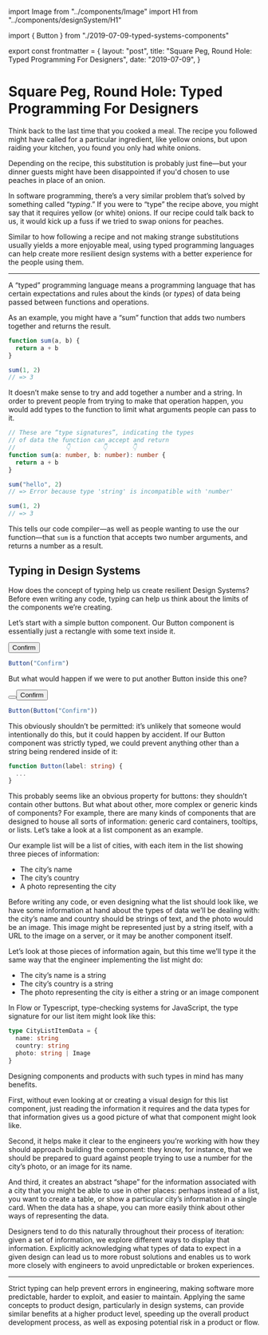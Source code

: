 import Image from "../components/Image"
import H1 from "../components/designSystem/H1"

import { Button } from "./2019-07-09-typed-systems-components"

export const frontmatter = {
  layout: "post",
  title: "Square Peg, Round Hole: Typed Programming For Designers",
  date: "2019-07-09",
}

<H1 weight={400} width={80}>
  Square Peg, Round Hole: Typed Programming For Designers
</H1>

Think back to the last time that you cooked a meal. The recipe you followed
might have called for a particular ingredient, like yellow onions, but upon
raiding your kitchen, you found you only had white onions.

Depending on the recipe, this substitution is probably just fine—but your
dinner guests might have been disappointed if you'd chosen to use peaches in
place of an onion.

In software programming, there’s a very similar problem that’s solved by
something called “_typing_.” If you were to “type” the recipe above, you might
say that it requires yellow (or white) onions. If our recipe could talk back to
us, it would kick up a fuss if we tried to swap onions for peaches.

Similar to how following a recipe and not making strange substitutions usually
yields a more enjoyable meal, using typed programming languages can help create
more resilient design systems with a better experience for the people using them.

---

A “typed” programming language means a programming language that has certain
expectations and rules about the kinds (or _types_) of data being passed between
functions and operations.

As an example, you might have a “sum” function that adds two numbers together
and returns the result.

```js
function sum(a, b) {
  return a + b
}

sum(1, 2)
// => 3
```

It doesn’t make sense to try and add together a number and a string. In order
to prevent people from trying to make that operation happen, you would add
types to the function to limit what arguments people can pass to it.

```typescript
// These are “type signatures”, indicating the types
// of data the function can accept and return
//              👇         👇       👇
function sum(a: number, b: number): number {
  return a + b
}

sum("hello", 2)
// => Error because type 'string' is incompatible with 'number'

sum(1, 2)
// => 3
```

This tells our code compiler—as well as people wanting to use the our
function—that `sum` is a function that accepts two number arguments, and
returns a number as a result.

## Typing in Design Systems

How does the concept of typing help us create resilient Design Systems? Before
even writing any code, typing can help us think about the limits of the
components we’re creating.

Let’s start with a simple button component. Our Button component is essentially
just a rectangle with some text inside it.

<Button>Confirm</Button>

```js
Button("Confirm")
```

But what would happen if we were to put another Button inside this one?

<Button>
  <Button>Confirm</Button>
</Button>

```js
Button(Button("Confirm"))
```

This obviously shouldn’t be permitted: it’s unlikely that someone would
intentionally do this, but it could happen by accident. If our Button component
was strictly typed, we could prevent anything other than a string being
rendered inside of it:

```typescript
function Button(label: string) {
  ...
}
```

This probably seems like an obvious property for buttons: they shouldn’t
contain other buttons. But what about other, more complex or generic kinds of
components? For example, there are many kinds of components that are designed
to house all sorts of information: generic card containers, tooltips, or lists.
Let’s take a look at a list component as an example.

Our example list will be a list of cities, with each item in the list showing
three pieces of information:

- The city’s name
- The city’s country
- A photo representing the city

Before writing any code, or even designing what the list should look like, we
have some information at hand about the types of data we’ll be dealing with:
the city’s name and country should be strings of text, and the photo would be
an image. This image might be represented just by a string itself, with a URL
to the image on a server, or it may be another component itself.

Let’s look at those pieces of information again, but this time we’ll type it
the same way that the engineer implementing the list might do:

- The city’s name is a string
- The city’s country is a string
- The photo representing the city is either a string or an image component

In Flow or Typescript, type-checking systems for JavaScript, the type signature
for our list item might look like this:

```typescript
type CityListItemData = {
  name: string
  country: string
  photo: string | Image
}
```

Designing components and products with such types in mind has many benefits.

First, without even looking at or creating a visual design for this list
component, just reading the information it requires and the data types for that
information gives us a good picture of what that component might look like.

Second, it helps make it clear to the engineers you’re working with how they
should approach building the component: they know, for instance, that we should
be prepared to guard against people trying to use a number for the city’s photo,
or an image for its name.

And third, it creates an abstract “shape” for the information associated with a
city that you might be able to use in other places: perhaps instead of a list,
you want to create a table, or show a particular city’s information in a single
card. When the data has a shape, you can more easily think about other ways of
representing the data.

Designers tend to do this naturally throughout their process of iteration:
given a set of information, we explore different ways to display that
information. Explicitly acknowledging what types of data to expect in a given
design can lead us to more robust solutions and enables us to work more closely
with engineers to avoid unpredictable or broken experiences.

---

Strict typing can help prevent errors in engineering, making software more
predictable, harder to exploit, and easier to maintain. Applying the same
concepts to product design, particularly in design systems, can provide similar
benefits at a higher product level, speeding up the overall product development
process, as well as exposing potential risk in a product or flow.

